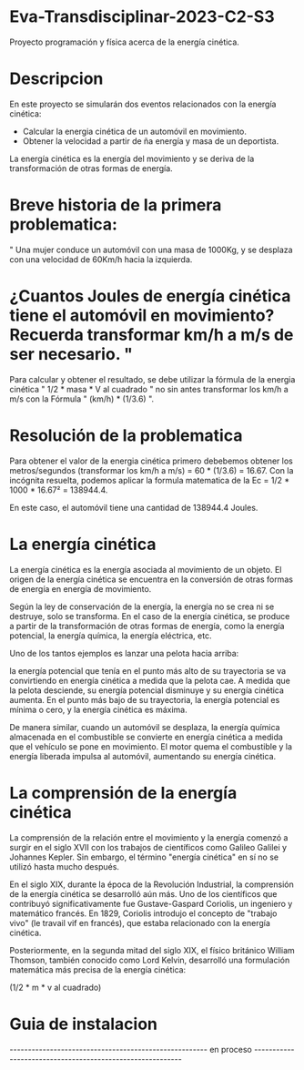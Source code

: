 # Eva-Transdisciplinar-2023-C2-S3
Proyecto programación y física acerca de la energía cinética.
# Descripcion 

En este proyecto se simularán dos eventos relacionados con la energía cinética:

* Calcular la energia cinética de un automóvil en movimiento.
* Obtener la velocidad a partir de ña energía y masa de un deportista.

 La energía cinética es la energía del movimiento y se deriva de la transformación de otras formas de energía.


# Breve historia de la primera problematica: 

" Una mujer conduce un automóvil con una masa de 1000Kg, y se desplaza con una velocidad de 60Km/h hacia la izquierda.

# ¿Cuantos Joules de energía cinética tiene el automóvil en movimiento? Recuerda transformar km/h a m/s de ser necesario. "

Para calcular y obtener el resultado, se debe utilizar la fórmula de la energia cinética " 1/2 * masa * V al cuadrado " no 
sin antes transformar los km/h a m/s con la Fórmula " (km/h) * (1/3.6) ".

# Resolución de la problematica

Para obtener el valor de la energia cinética primero debebemos obtener los metros/segundos (transformar los km/h a m/s) = 60 * (1/3.6) = 16.67.
Con la incógnita resuelta, podemos aplicar la formula matematica de la Ec = 1/2 * 1000 * 16.67² = 138944.4.

En este caso, el automóvil tiene una cantidad de  138944.4 Joules.



# La energía cinética

La energía cinética es la energía asociada al movimiento de un objeto.
El origen de la energía cinética se encuentra en la conversión de otras formas de energía en energía de movimiento.

Según la ley de conservación de la energía, la energía no se crea ni se destruye, solo se transforma.
En el caso de la energía cinética, se produce a partir de la transformación de otras formas de energía, como la energía potencial, la energía química, 
la energía eléctrica, etc.

Uno de los tantos ejemplos es lanzar una pelota hacia arriba:

la energía potencial que tenía en el punto más alto de su trayectoria se va convirtiendo en energía cinética a medida que la pelota cae.
A medida que la pelota desciende, su energía potencial disminuye y su energía cinética aumenta. En el punto más bajo de su trayectoria,
la energía potencial es mínima o cero, y la energía cinética es máxima.

De manera similar, cuando un automóvil se desplaza, la energía química almacenada en el combustible se convierte en energía cinética a medida que el vehículo se pone en movimiento.
El motor quema el combustible y la energía liberada impulsa al automóvil, aumentando su energía cinética.

# La comprensión de la energía cinética

La comprensión de la relación entre el movimiento y la energía comenzó a surgir en el siglo XVII con los trabajos de científicos como Galileo Galilei y Johannes Kepler. 
Sin embargo, el término "energía cinética" en sí no se utilizó hasta mucho después.

En el siglo XIX, durante la época de la Revolución Industrial, la comprensión de la energía cinética se desarrolló aún más.
Uno de los científicos que contribuyó significativamente fue Gustave-Gaspard Coriolis, un ingeniero y matemático francés.
En 1829, Coriolis introdujo el concepto de "trabajo vivo" (le travail vif en francés), que estaba relacionado con la energía cinética.

Posteriormente, en la segunda mitad del siglo XIX, el físico británico William Thomson, también conocido como Lord Kelvin, 
desarrolló una formulación matemática más precisa de la energía cinética:

(1/2 * m * v al cuadrado)

# Guia de instalacion

------------------------------------------------------ en proceso ----------------------------------------------------------
